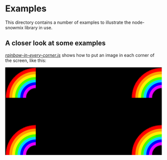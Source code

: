 # Examples

This directory contains a number of examples to illustrate the node-snowmix library in use.

## A closer look at some examples

*[rainbow-in-every-corner.js](./rainbow-in-every-corner.js)* shows how to put an image in each corner of the screen, like this:

![rainbow in each corner](./assets/rainbow-in-every-corner.png)
